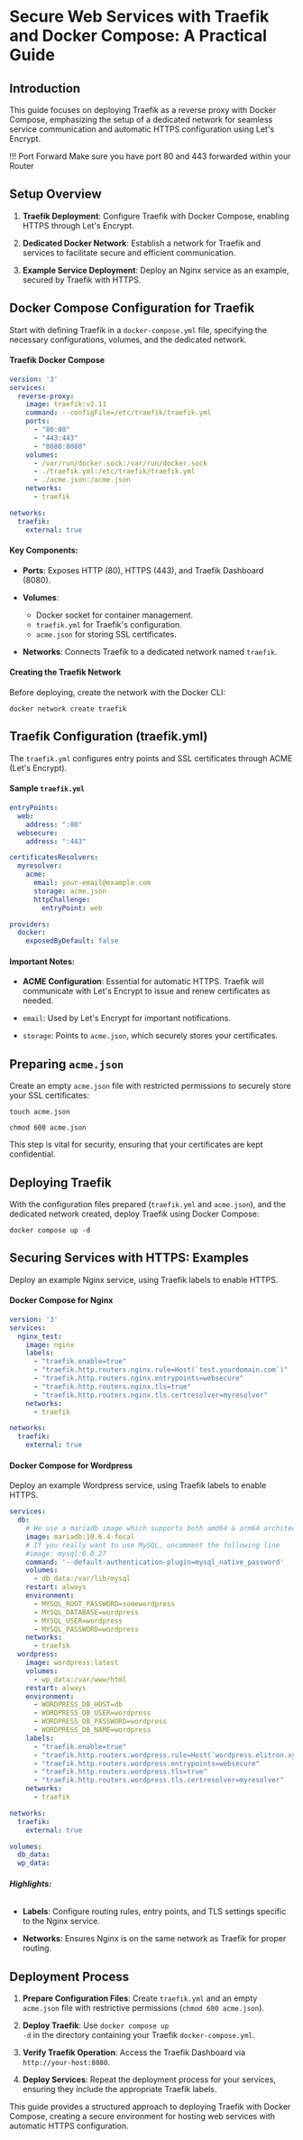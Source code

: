 # Secure Web Services with Traefik and Docker Compose: A Practical Guide

## Introduction

This guide focuses on deploying Traefik as a reverse proxy with Docker Compose, emphasizing the setup of a dedicated network for seamless service communication and automatic HTTPS configuration using Let's Encrypt.

!!! Port Forward
    Make sure you have port 80 and 443 forwarded within your Router

## Setup Overview

1. **Traefik Deployment**: Configure Traefik with Docker Compose, enabling HTTPS through Let's Encrypt.

2. **Dedicated Docker Network**: Establish a network for Traefik and services to facilitate secure and efficient communication.

3. **Example Service Deployment**: Deploy an Nginx service as an example, secured by Traefik with HTTPS.

## Docker Compose Configuration for Traefik

Start with defining Traefik in a <code>docker-compose.yml</code> file, specifying the necessary configurations, volumes, and the dedicated network.

#### Traefik Docker Compose

```yaml
version: '3'
services:
  reverse-proxy:
    image: traefik:v2.11
    command: --configFile=/etc/traefik/traefik.yml
    ports:
      - "80:80"
      - "443:443"
      - "8080:8080"
    volumes:
      - /var/run/docker.sock:/var/run/docker.sock
      - ./traefik.yml:/etc/traefik/traefik.yml
      - ./acme.json:/acme.json
    networks:
      - traefik

networks:
  traefik:
    external: true
```

#### Key Components:

* **Ports**: Exposes HTTP (80), HTTPS (443), and Traefik Dashboard (8080).

* **Volumes**:

    * Docker socket for container management.
    * <code>traefik.yml</code> for Traefik's configuration.
    * <code>acme.json</code> for storing SSL certificates.

* **Networks**: Connects Traefik to a dedicated network named <code>traefik</code>.

#### Creating the Traefik Network

Before deploying, create the network with the Docker CLI:

```commandline
docker network create traefik
```

## Traefik Configuration (traefik.yml)

The <code>traefik.yml</code> configures entry points and SSL certificates through ACME (Let's Encrypt).

#### Sample <code>traefik.yml</code>

```yaml
entryPoints:
  web:
    address: ":80"
  websecure:
    address: ":443"

certificatesResolvers:
  myresolver:
    acme:
      email: your-email@example.com
      storage: acme.json
      httpChallenge:
        entryPoint: web

providers:
  docker:
    exposedByDefault: false
```

#### Important Notes:

* **ACME Configuration**: Essential for automatic HTTPS. Traefik will communicate with Let's Encrypt to issue and renew certificates as needed.

* <code>email</code>: Used by Let's Encrypt for important notifications.

* <code>storage</code>: Points to <code>acme.json</code>, which securely stores your certificates.

## Preparing <code>acme.json</code>

Create an empty <code>acme.json</code> file with restricted permissions to securely store your SSL certificates:

```commandline
touch acme.json
```

```commandline
chmod 600 acme.json
```

This step is vital for security, ensuring that your certificates are kept confidential.

## Deploying Traefik

With the configuration files prepared (<code>traefik.yml</code> and <code>acme.json</code>), and the dedicated network created, deploy Traefik using Docker Compose:

```commandline
docker compose up -d
```

## Securing Services with HTTPS: Examples

Deploy an example Nginx service, using Traefik labels to enable HTTPS.

#### Docker Compose for Nginx

```yaml
version: '3'
services:
  nginx_test:
    image: nginx
    labels:
      - "traefik.enable=true"
      - "traefik.http.routers.nginx.rule=Host(`test.yourdomain.com`)"
      - "traefik.http.routers.nginx.entrypoints=websecure"
      - "traefik.http.routers.nginx.tls=true"
      - "traefik.http.routers.nginx.tls.certresolver=myresolver"
    networks:
      - traefik

networks:
  traefik:
    external: true
```

#### Docker Compose for Wordpress

Deploy an example Wordpress service, using Traefik labels to enable HTTPS.

```yaml
services:
  db:
    # We use a mariadb image which supports both amd64 & arm64 architecture
    image: mariadb:10.6.4-focal
    # If you really want to use MySQL, uncomment the following line
    #image: mysql:8.0.27
    command: '--default-authentication-plugin=mysql_native_password'
    volumes:
      - db_data:/var/lib/mysql
    restart: always
    environment:
      - MYSQL_ROOT_PASSWORD=somewordpress
      - MYSQL_DATABASE=wordpress
      - MYSQL_USER=wordpress
      - MYSQL_PASSWORD=wordpress
    networks:
      - traefik
  wordpress:
    image: wordpress:latest
    volumes:
      - wp_data:/var/www/html
    restart: always
    environment:
      - WORDPRESS_DB_HOST=db
      - WORDPRESS_DB_USER=wordpress
      - WORDPRESS_DB_PASSWORD=wordpress
      - WORDPRESS_DB_NAME=wordpress
    labels:
      - "traefik.enable=true"
      - "traefik.http.routers.wordpress.rule=Host(`wordpress.elitron.xyz`)"
      - "traefik.http.routers.wordpress.entrypoints=websecure"
      - "traefik.http.routers.wordpress.tls=true"
      - "traefik.http.routers.wordpress.tls.certresolver=myresolver"
    networks:
      - traefik

networks:
  traefik:
    external: true

volumes:
  db_data:
  wp_data:
```

###### **Highlights:**

* **Labels**: Configure routing rules, entry points, and TLS settings specific to the Nginx service.

* **Networks**: Ensures Nginx is on the same network as Traefik for proper routing.

## Deployment Process

1. **Prepare Configuration Files**: Create <code>traefik.yml</code> and an empty <code>acme.json</code> file with restrictive permissions (<code>chmod 600 acme.json</code>).

2. **Deploy Traefik**: Use <code>docker compose up -d</code> in the directory containing your Traefik <code>docker-compose.yml</code>.

3. **Verify Traefik Operation**: Access the Traefik Dashboard via <code>http://your-host:8080</code>.

4. **Deploy Services**: Repeat the deployment process for your services, ensuring they include the appropriate Traefik labels.

This guide provides a structured approach to deploying Traefik with Docker Compose, creating a secure environment for hosting web services with automatic HTTPS configuration.